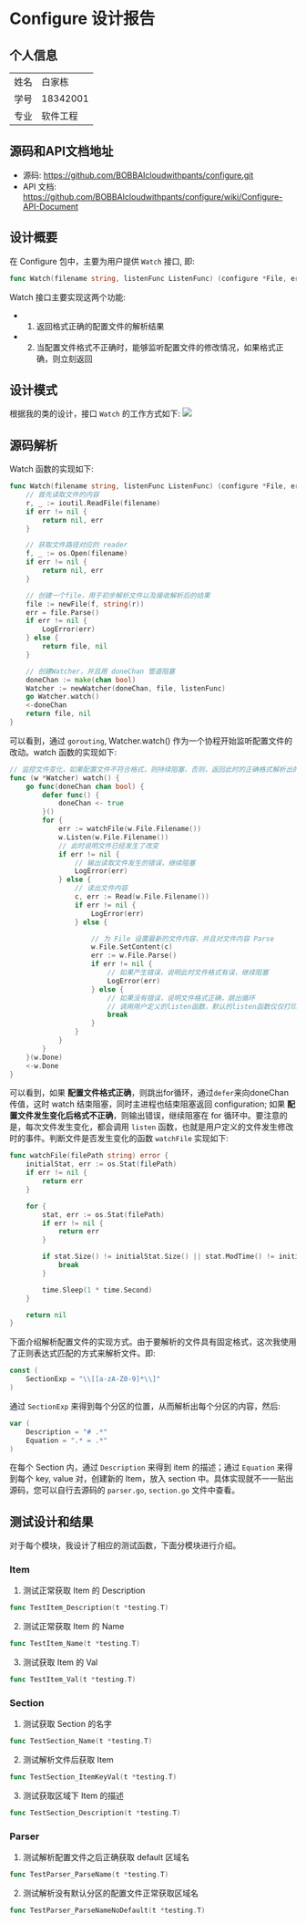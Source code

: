 # Configure 设计报告

## 个人信息
|      |          |
| ---- | -------- |
| 姓名 | 白家栋   |
| 学号 | 18342001 |
| 专业 | 软件工程 |

## 源码和API文档地址
- 源码: https://github.com/BOBBAIcloudwithpants/configure.git
- API 文档: https://github.com/BOBBAIcloudwithpants/configure/wiki/Configure-API-Document

## 设计概要
在 Configure 包中，主要为用户提供 `Watch` 接口, 即:
```go
func Watch(filename string, listenFunc ListenFunc) (configure *File, err error)
```
Watch 接口主要实现这两个功能:
- 1. 返回格式正确的配置文件的解析结果
- 2. 当配置文件格式不正确时，能够监听配置文件的修改情况，如果格式正确，则立刻返回


## 设计模式
根据我的类的设计，接口 `Watch` 的工作方式如下:
![](https://tva1.sinaimg.cn/large/007S8ZIlgy1gjrky3uv51j309h0iyq3z.jpg)

## 源码解析
Watch 函数的实现如下:
```go
func Watch(filename string, listenFunc ListenFunc) (configure *File, err error) {
	// 首先读取文件的内容
	r, _ := ioutil.ReadFile(filename)
	if err != nil {
		return nil, err
	}

	// 获取文件路径对应的 reader
	f, _ := os.Open(filename)
	if err != nil {
		return nil, err
	}

	// 创建一个file，用于初步解析文件以及接收解析后的结果
	file := newFile(f, string(r))
	err = file.Parse()
	if err != nil {
		LogError(err)
	} else {
		return file, nil
	}

	// 创建Watcher，并且用 doneChan 管道阻塞
	doneChan := make(chan bool)
	Watcher := newWatcher(doneChan, file, listenFunc)
	go Watcher.watch()
	<-doneChan
	return file, nil
}
```

可以看到，通过 `gorouting`, Watcher.watch() 作为一个协程开始监听配置文件的改动。watch 函数的实现如下:
```go
// 监控文件变化，如果配置文件不符合格式，则持续阻塞，否则，返回此时的正确格式解析出的配置文件的 key-value pair
func (w *Watcher) watch() {
	go func(doneChan chan bool) {
		defer func() {
			doneChan <- true
		}()
		for {
			err := watchFile(w.File.Filename())
			w.Listen(w.File.Filename())
			// 此时说明文件已经发生了改变
			if err != nil {
				// 输出读取文件发生的错误，继续阻塞
				LogError(err)
			} else {
				// 读出文件内容
				c, err := Read(w.File.Filename())
				if err != nil {
					LogError(err)
				} else {

					// 为 File 设置最新的文件内容，并且对文件内容 Parse
					w.File.SetContent(c)
					err := w.File.Parse()
					if err != nil {
						// 如果产生错误，说明此时文件格式有误，继续阻塞
						LogError(err)
					} else {
						// 如果没有错误，说明文件格式正确，跳出循环
						// 调用用户定义的listen函数，默认的listen函数仅仅打印一个日志
						break
					}
				}
			}
		}
	}(w.Done)
	<-w.Done
}
```
可以看到，如果 **配置文件格式正确**，则跳出for循环，通过`defer`来向doneChan 传值，这时 watch 结束阻塞，同时主进程也结束阻塞返回 configuration; 如果 **配置文件发生变化后格式不正确**，则输出错误，继续阻塞在 for 循环中。要注意的是，每次文件发生变化，都会调用 `listen` 函数，也就是用户定义的文件发生修改时的事件。判断文件是否发生变化的函数 `watchFile` 实现如下:    
```go
func watchFile(filePath string) error {
	initialStat, err := os.Stat(filePath)
	if err != nil {
		return err
	}

	for {
		stat, err := os.Stat(filePath)
		if err != nil {
			return err
		}

		if stat.Size() != initialStat.Size() || stat.ModTime() != initialStat.ModTime() {
			break
		}

		time.Sleep(1 * time.Second)
	}

	return nil
}
```
下面介绍解析配置文件的实现方式。由于要解析的文件具有固定格式，这次我使用了正则表达式匹配的方式来解析文件。即:
```go
const (
	SectionExp = "\\[[a-zA-Z0-9]*\\]"
)
```
通过 `SectionExp` 来得到每个分区的位置，从而解析出每个分区的内容，然后:
```go
var (
	Description = "# .*"
	Equation = ".* = .*"
)
```
在每个 Section 内，通过 `Description` 来得到 item 的描述；通过 `Equation` 来得到每个 key, value 对，创建新的 Item，放入 section 中。具体实现就不一一贴出源码，您可以自行去源码的 `parser.go`, `section.go` 文件中查看。

## 测试设计和结果

对于每个模块，我设计了相应的测试函数，下面分模块进行介绍。    

### Item

1. 测试正常获取 Item 的 Description
```go
func TestItem_Description(t *testing.T)
```

2. 测试正常获取 Item 的 Name
```go
func TestItem_Name(t *testing.T)
```

3. 测试获取 Item 的 Val
```go
func TestItem_Val(t *testing.T)
```

### Section

1. 测试获取 Section 的名字
```go
func TestSection_Name(t *testing.T)
```

2. 测试解析文件后获取 Item
```go
func TestSection_ItemKeyVal(t *testing.T)
```

3. 测试获取区域下 Item 的描述
```go
func TestSection_Description(t *testing.T)
```

### Parser

1. 测试解析配置文件之后正确获取 default 区域名
```go
func TestParser_ParseName(t *testing.T)
```

2. 测试解析没有默认分区的配置文件正常获取区域名
```go
func TestParser_ParseNameNoDefault(t *testing.T)
```